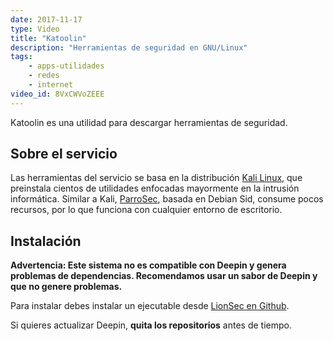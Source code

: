 ```yaml
---
date: 2017-11-17
type: Video
title: "Katoolin"
description: "Herramientas de seguridad en GNU/Linux"
tags:
    - apps-utilidades
    - redes
    - internet
video_id: 8VxCWVoZEEE
---
```


Katoolin es una utilidad para descargar herramientas de seguridad.

## Sobre el servicio
Las herramientas del servicio se basa en la distribución [Kali Linux](https://es.wikipedia.org/wiki/Kali_Linux), que preinstala cientos de utilidades enfocadas mayormente en la intrusión informática. Similar a Kali, [ParroSec](https://www.parrotsec.org/), basada en Debian Sid, consume pocos recursos, por lo que funciona con cualquier entorno de escritorio.

## Instalación
**Advertencia: Este sistema no es compatible con Deepin y genera problemas de dependencias. Recomendamos usar un sabor de Deepin y que no genere problemas.**

Para instalar debes instalar un ejecutable desde [LionSec en Github](https://github.com/LionSec/katoolin).

Si quieres actualizar Deepin, **quita los repositorios** antes de tiempo.
